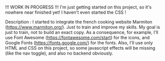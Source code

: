 !!! WORK IN PROGRESS !!!
I'm just getting started on this project, so it's nowhere near finished yet! I haven't even started the CSS !

Description :
I started to integrate the french cooking website Marmiton (https://www.marmiton.org/). Just to train and improve my skills.
My goal is just to train, not to build an exact copy. As a consequence, for example, I'll use Font Awesome (https://fontawesome.com/start) for the icons, and Google Fonts (https://fonts.google.com/) for the fonts.
Also, I'll use only HTML and CSS on this project, so some javascript effects will be missing (like the nav toggle), and also no backend obviously.
